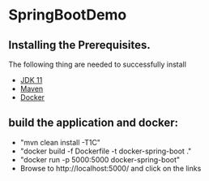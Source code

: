 # SpringBootDemo

## Installing the Prerequisites.
The following thing are needed to successfully install
* [JDK 11](https://www.oracle.com/java/technologies/javase-jdk11-downloads.html)
* [Maven](https://maven.apache.org/download.cgi)
* [Docker](https://docs.docker.com/docker-for-windows/install/)

## build the application and docker:
* "mvn clean install -T1C"
* "docker build -f Dockerfile -t docker-spring-boot ."
* "docker run -p 5000:5000 docker-spring-boot"
* Browse to http://localhost:5000/ and click on the links
